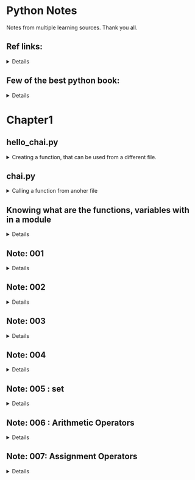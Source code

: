 # Python Notes

Notes from multiple learning sources. Thank you all.

## Ref links:

<details>

- [Chai aur python](https://github.com/hiteshchoudhary/chai-aur-python)
- [Google IT Automation with Python Certificate](https://www.youtube.com/watch?v=UYU_ki7likk&list=PLTZYG7bZ1u6oJu7Imgx8FTOjyDNwesrm5&index=1)
  
</details>

<!-- comment in markdown. -->


<!-- -------------------------------------------------------------------------------------------------------------------------- -->
<!-- -------------------------------------------------------------------------------------------------------------------------- -->


## Few of the best python book:

<details>

- Python Crash Course [ref youtube link](https://www.youtube.com/watch?v=MqywbqLmjp4)
- Python Programming By John Zelle
- Algorithms Illuminated - Path1: The Basics - By Tim Roughgarden (Not in python, but fir Algo.
- Python Tools for Scientiest.
- Effective Panda
  
</details>



<!-- -------------------------------------------------------------------------------------------------------------------------- -->
<!-- -------------------------------------------------------------------------------------------------------------------------- -->



# Chapter1


## hello_chai.py
<details>
  <summary>
    Creating a function, that can be used from a different file.
  </summary>

  ```
print("chai aur python")

def chai(n):
    print(n)

chai("lemon tea")

chai_one = "lemon tea"
chai_two = "ginger tea"
chai_three = "masala chai"
  ```
</details>

## chai.py

<details>
  <summary>
    Calling a function from anoher file
  </summary>
  
  ```
from hello_chai import chai

chai("ginger tea")

# this is comment
  ```
</details>

<!-- -------------------------------------------------------------------------------------------------------------------------- -->
<!-- -------------------------------------------------------------------------------------------------------------------------- -->


## Knowing what are the functions, variables  with in a module

<details>

* import myModule
* dir(myModule)

* you can also use as `from myModule import aGivenFunction`
  
</details>


<!-- -------------------------------------------------------------------------------------------------------------------------- -->
<!-- -------------------------------------------------------------------------------------------------------------------------- -->



## Note: 001

<details>
  
```
print("Hello"+"Python") # output: HelloPython (No space when we use +)
print("Hello", "Python") #Output: Hello Python (When we use , it add a space in between these two string.)
```

</details>


<!-- -------------------------------------------------------------------------------------------------------------------------- -->
<!-- -------------------------------------------------------------------------------------------------------------------------- -->



## Note: 002

<details>
  
  ```
print("My age is" , 36) # This will work. As we are not doing any concanitation. ( So, good to use , ) 

print("My age is " + 36)  # This will give you error: "TypeError: must be str, not int"  # + expect both to be string.
```

```
Using + works for combining two strings — it concatenates them. It also works for two numbers — it adds the numbers together.

But, it can't join a string and a number.
```

- This both will work. In comma, we don't need to add space.
- In the second one we are using +, but giveing a space at the end of is, and using "27" as string.
```
print("My age is" , 27)
print("My age is " + "27")
```

```
print("Our combined age is 27" + "32") # output: Our combined age is 2732
```
![Python Concatenation example!](/images/0001_python_image.png "Python Concatenation example")

</details>


<!-- -------------------------------------------------------------------------------------------------------------------------- -->
<!-- -------------------------------------------------------------------------------------------------------------------------- -->



## Note: 003

<details>

```
seconds = 14926

hours = seconds//3600

minutes = (seconds - hours * 3600)//60

final_seconds = seconds%60

print(str(seconds) , "seconds is the same as")
print(str(hours) , "hours," , minutes  , "minutes, and" , final_seconds , "seconds")

```


```
seconds = 14926

hours = seconds // 3600

leftover_seconds = seconds % 3600

minutes = leftover_seconds // 60

final_seconds = leftover_seconds % 60

print(str(seconds) , "seconds is the same as")
print(str(hours) , "hours," , minutes  , "minutes, and" , final_seconds , "seconds")

```

  
</details>




<!-- -------------------------------------------------------------------------------------------------------------------------- -->
<!-- -------------------------------------------------------------------------------------------------------------------------- -->




## Note: 004

<details>

### Naming convention

- Class names start with an Uppercase
- Other identifiers start with lowercase
- starting with single _ : private identifier
- starting with double __ : strongly private
- start and end with double __ : language defined special name.


  
</details>



<!-- -------------------------------------------------------------------------------------------------------------------------- -->
<!-- -------------------------------------------------------------------------------------------------------------------------- -->


## Note: 005 : set

<details>

Example of set: 
set_a = {1,2,3}
print(set_a) # output: {1,2,3}

set_b = {1,2,2,4}
print(set_b) # output: {1,2,4}


  
</details>




<!-- -------------------------------------------------------------------------------------------------------------------------- -->
<!-- -------------------------------------------------------------------------------------------------------------------------- -->


## Note: 006 : Arithmetic Operators

<details>

  - Addition: a + b
  - Subtraction: a - b
  - Multiplication: a * b
  - Division: a / b 
  - Modulus: a % b
  - Exponent: a ** b
  - Floor Division: a // b





</details>






<!-- -------------------------------------------------------------------------------------------------------------------------- -->
<!-- -------------------------------------------------------------------------------------------------------------------------- -->


## Note: 007: Assignment Operators

<details>
  
![Python Assignment example!](/images/0002_python_image.png "Python Assignemnt example")
  
</details>



<!-- -------------------------------------------------------------------------------------------------------------------------- -->
<!-- -------------------------------------------------------------------------------------------------------------------------- -->




  
